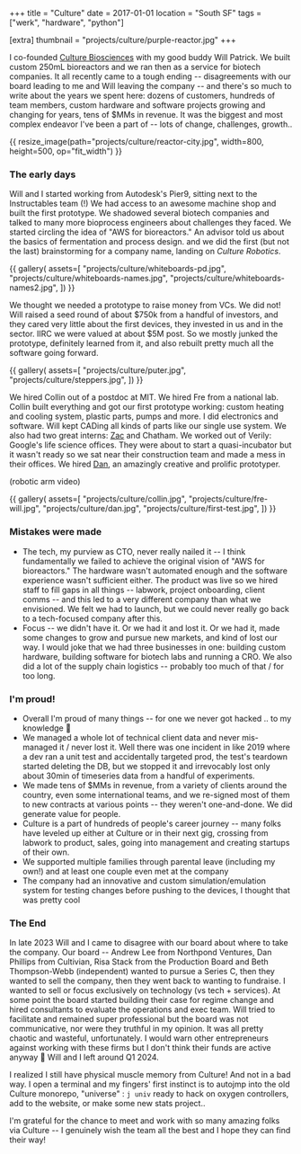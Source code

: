 +++
title = "Culture"
date = 2017-01-01
location = "South SF"
tags = ["werk", "hardware", "python"]

[extra]
thumbnail = "projects/culture/purple-reactor.jpg"
+++

I co-founded [Culture Biosciences](https://culturebiosciences.com)
with my good buddy Will Patrick.
We built custom 250mL bioreactors and we ran then as a service for biotech companies.
It all recently came to a tough ending --
disagreements with our board leading to me and Will leaving the company --
and there's so much to write about the years we spent here: dozens of customers,
hundreds of team members,
custom hardware and software projects growing and changing for years,
tens of $MMs in revenue.
It was the biggest and most complex endeavor I've been a part of --
lots of change, challenges, growth..

{{ resize_image(path="projects/culture/reactor-city.jpg", width=800, height=500, op="fit_width") }}

### The early days
Will and I started working from Autodesk's Pier9,
sitting next to the Instructables team (!)
We had access to an awesome machine shop and built the first prototype.
We shadowed several biotech companies
and talked to many more bioprocess engineers about challenges they faced.
We started circling the idea of "AWS for bioreactors."
An advisor told us about the basics of fermentation and process design.
and we did the first (but not the last) brainstorming for a company name,
landing on _Culture Robotics_.

{{ gallery(
  assets=[
    "projects/culture/whiteboards-pd.jpg",
    "projects/culture/whiteboards-names.jpg",
    "projects/culture/whiteboards-names2.jpg",
  ])
}}

We thought we needed a prototype to raise money from VCs.
We did not!
Will raised a seed round of about $750k from a handful of investors,
and they cared very little about the first devices,
they invested in us and in the sector.
IIRC we were valued at about $5M post.
So we mostly junked the prototype, definitely learned from it,
and also rebuilt pretty much all the software going forward.

{{ gallery(
  assets=[
    "projects/culture/puter.jpg",
    "projects/culture/steppers.jpg",
  ])
}}

We hired Collin out of a postdoc at MIT. We hired Fre from a national lab.
Collin built everything and got our first prototype working:
custom heating and cooling system, plastic parts, pumps and more.
I did electronics and software. Will kept CADing all kinds of parts like our single use system.
We also had two great interns: [Zac](https://github.com/zplizzi) and Chatham.
We worked out of Verily: Google's life science offices.
They were about to start a quasi-incubator but it wasn't ready
so we sat near their construction team and made a mess in their offices.
We hired [Dan](https://danchen.me), an amazingly creative and prolific prototyper.

(robotic arm video)

{{ gallery(
  assets=[
    "projects/culture/collin.jpg",
    "projects/culture/fre-will.jpg",
    "projects/culture/dan.jpg",
    "projects/culture/first-test.jpg",
  ])
}}



### Mistakes were made
- The tech, my purview as CTO, never really nailed it --
I think fundamentally we failed to achieve the original vision of "AWS for bioreactors."
The hardware wasn't automated enough and the software experience wasn't sufficient either.
The product was live so we hired staff to fill gaps in all things
-- labwork, project onboarding, client comms --
and this led to a very different company than what we envisioned.
We felt we had to launch,
but we could never really go back to a tech-focused company after this.
- Focus -- we didn't have it. Or we had it and lost it.
Or we had it, made some changes to grow and pursue new markets, and kind of lost our way.
I would joke that we had three businesses in one:
building custom hardware, building software for biotech labs and running a CRO.
We also did a lot of the supply chain logistics -- probably too much of that / for too long.


### I'm proud!
- Overall I'm proud of many things -- for one we never got hacked .. to my knowledge :see_no_evil:
- We managed a whole lot of technical client data and never mis-managed it / never lost it.
Well there was one incident in like 2019
where a dev ran a unit test and accidentally targeted prod, 
the test's teardown started deleting the DB,
but we stopped it and irrevocably lost only about 30min of timeseries data from a handful of experiments.
- We made tens of $MMs in revenue, from a variety of clients around the country,
even some international teams,
and we re-signed most of them to new contracts at various points -- they weren't one-and-done.
We did generate value for people.
- Culture is a part of hundreds of people's career journey --
many folks have leveled up either at Culture or in their next gig,
crossing from labwork to product, sales, going into management
and creating startups of their own.
- We supported multiple families through parental leave (including my own!)
and at least one couple even met at the company
- The company had an innovative and custom simulation/emulation system
for testing changes before pushing to the devices,
I thought that was pretty cool


### The End
In late 2023 Will and I came to disagree with our board about where to take the company.
Our board --
Andrew Lee from Northpond Ventures,
Dan Phillips from Cultivian,
Risa Stack from the Production Board
and Beth Thompson-Webb (independent)
wanted to pursue a Series C, then they wanted to sell the company, then they went back to wanting to fundraise.
I wanted to sell or focus exclusively on technology (vs tech + services).
At some point the board started building their case for regime change and hired consultants to evaluate the operations and exec team.
Will tried to facilitate and remained super professional but the board was not communicative,
nor were they truthful in my opinion.
It was all pretty chaotic and wasteful, unfortunately.
I would warn other entrepreneurs against working with these firms
but I don't think their funds are active anyway :shrug:
Will and I left around Q1 2024.

I realized I still have physical muscle memory from Culture!
And not in a bad way.
I open a terminal and my fingers' first instinct is to autojmp into the old Culture monorepo, "universe" : `j univ` 
ready to hack on oxygen controllers, add to the website, or make some new stats project..

I'm grateful for the chance to meet and work with so many amazing folks via Culture --
I genuinely wish the team all the best and I hope they can find their way!
